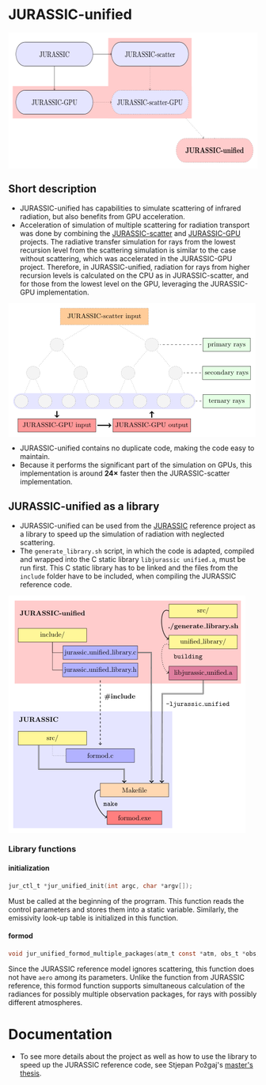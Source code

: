 # JURASSIC-unified

<img align="middle" src="docu/images/projects.png"  width="550" height="275">

## Short description

* JURASSIC-unified has capabilities to simulate scattering of infrared radiation, but also benefits from GPU acceleration.
* Acceleration of simulation of multiple scattering for radiation transport was done by combining the [JURASSIC-scatter](https://github.com/slcs-jsc/jurassic-scatter) and [JURASSIC-GPU](https://github.com/slcs-jsc/jurassic-gpu) projects. 
The radiative transfer simulation for rays from the lowest recursion level from the scattering simulation is similar to the case without scattering, which was accelerated in the JURASSIC-GPU project.
Therefore, in JURASSIC-unified, radiation for rays from higher recursion levels is calculated on the CPU as in JURASSIC-scatter, and for those from the lowest level on the GPU, leveraging the JURASSIC-GPU implementation.

<img align="middle" src="docu/images/execute.png"  width="500" height="270">

* JURASSIC-unified contains no duplicate code, making the code easy to maintain.
* Because it performs the significant part of the simulation on GPUs, this implementation is around **24×** faster then the JURASSIC-scatter implementation.

## JURASSIC-unified as a library

* JURASSIC-unified can be used from the [JURASSIC](https://github.com/slcs-jsc/jurassic) reference project as a library to speed up the simulation of radiation with neglected scattering.
* The `generate_library.sh` script, in which the code is adapted, compiled and wrapped into the C static library `libjurassic unified.a`, must be run first.
This C static library has to be linked and the files from the `include` folder have to be included, when compiling the JURASSIC reference code.
<img align="middle" src="docu/images/library.png"  width="480" height="480">

### Library functions

#### initialization

```c
jur_ctl_t *jur_unified_init(int argc, char *argv[]);
```
Must be called at the beginning of the progrram. This function reads the control parameters and stores them into a static variable. Similarly,
the emissivity look-up table is initialized in this function.

#### formod

```c
void jur_unified_formod_multiple_packages(atm_t const *atm, obs_t *obs, int num_of_obs_packages, int32_t const *atm_id);
```
Since the JURASSIC reference model ignores scattering, this function does not have `aero` among its parameters. Unlike the function from JURASSIC reference, this formod function supports simultaneous calculation of the radiances for possibly multiple observation packages, for rays with possibly different atmospheres.


# Documentation
* To see more details about the project as well as how to use the library to speed up the JURASSIC reference code, see Stjepan Požgaj's [master's thesis](docu/stjepan_pozgaj_thesis.pdf).
